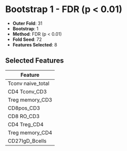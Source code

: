 # Bootstrap 1 - FDR (p < 0.01)

- **Outer Fold**: 31
- **Bootstrap**: 1
- **Method**: FDR (p < 0.01)
- **Fold Seed**: 72
- **Features Selected**: 8

## Selected Features

| Feature |
|---------|
| Tconv naive_total |
| CD4 Tconv_CD3 |
| Treg memory_CD3 |
| CD8pos_CD3 |
| CD8 RO_CD3 |
| CD4 Treg_CD4 |
| Treg memory_CD4 |
| CD27IgD_Bcells |
